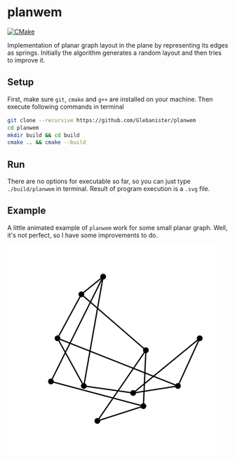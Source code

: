 # planwem

[![CMake](https://github.com/Glebanister/planwem/actions/workflows/cmake.yml/badge.svg)](https://github.com/Glebanister/planwem/actions/workflows/cmake.yml)

Implementation of planar graph layout in the plane by representing its edges as springs. Initially the algorithm generates a random layout and then tries to improve it.

## Setup

First, make sure `git`, `cmake` and `g++` are installed on your machine. Then execute following commands in terminal

```bash
git clone --recursive https://github.com/Glebanister/planwem
cd planwem
mkdir build && cd build
cmake .. && cmake --build
```

## Run

There are no options for executable so far, so you can just type `./build/planwem` in terminal. Result of program execution is a `.svg` file.

## Example

A little animated example of `planwem` work for some small planar graph. Well, it's not perfect, so I have some improvements to do.

![example](assets/animated.gif "Example")
